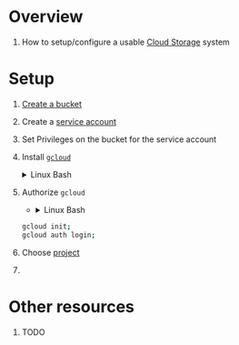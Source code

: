 # Overview
1. How to setup/configure a usable [Cloud Storage](https://cloud.google.com/storage?hl=en) system


# Setup
1. [Create a bucket](https://cloud.google.com/storage/docs/creating-buckets)
1. Create a [service account](./service_account.md)
1. Set Privileges on the bucket for the service account
1. Install [`gcloud`](https://cloud.google.com/sdk/docs/install)
    <details>
        <summary>Linux Bash</summary>

    ```bash
    sudo apt-get update; sudo apt-get install apt-transport-https ca-certificates gnupg curl
    curl https://packages.cloud.google.com/apt/doc/apt-key.gpg | sudo gpg --dearmor -o /usr/share/keyrings/cloud.google.gpg
    echo "deb [signed-by=/usr/share/keyrings/cloud.google.gpg] https://packages.cloud.google.com/apt cloud-sdk main" | sudo tee -a /etc/apt/sources.list.d/google-cloud-sdk.list
    sudo apt-get update && sudo apt-get install -y google-cloud-cli
    gcloud components update
    ```
    </details>
1. Authorize `gcloud`
    - <details>
        <summary>Linux Bash</summary>

    ```bash
    gcloud init;
    gcloud auth login;
    ```
    </details>
1. Choose [project](https://cloud.google.com/resource-manager/docs/creating-managing-projects)
1.




# Other resources
1. TODO
